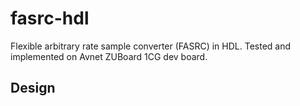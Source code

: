 # fasrc-hdl
Flexible arbitrary rate sample converter (FASRC) in HDL. Tested and implemented on Avnet ZUBoard 1CG dev board.

## Design

